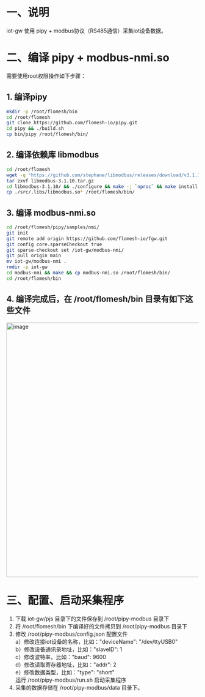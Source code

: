 # 一、说明  
iot-gw 使用 pipy + modbus协议（RS485通信）采集iot设备数据。  
# 二、编译 pipy + modbus-nmi.so 
需要使用root权限操作如下步骤：  
## 1. 编译pipy  
```bash
mkdir -p /root/flomesh/bin
cd /root/flomesh
git clone https://github.com/flomesh-io/pipy.git
cd pipy && ./build.sh
cp bin/pipy /root/flomesh/bin/
```
## 2. 编译依赖库 libmodbus    
```bash
cd /root/flomesh
wget -q "https://github.com/stephane/libmodbus/releases/download/v3.1.10/libmodbus-3.1.10.tar.gz"
tar zxvf libmodbus-3.1.10.tar.gz
cd libmodbus-3.1.10/ && ./configure && make -j `nproc` && make install
cp ./src/.libs/libmodbus.so* /root/flomesh/bin/
```
## 3. 编译 modbus-nmi.so  
```bash
cd /root/flomesh/pipy/samples/nmi/
git init
git remote add origin https://github.com/flomesh-io/fgw.git
git config core.sparseCheckout true
git sparse-checkout set /iot-gw/modbus-nmi/
git pull origin main 
mv iot-gw/modbus-nmi .
rmdir -p iot-gw
cd modbus-nmi && make && cp modbus-nmi.so /root/flomesh/bin/
cd /root/flomesh/bin
```
## 4. 编译完成后，在 /root/flomesh/bin 目录有如下这些文件    
<img width="665" alt="image" src="https://github.com/wanpf/fgw/assets/2276200/9c4b2bfe-156f-40ba-82be-a2c4f389f635">

# 三、配置、启动采集程序   
1. 下载 iot-gw/pjs 目录下的文件保存到 /root/pipy-modbus 目录下    
2. 将 /root/flomesh/bin 下编译好的文件拷贝到 /root/pipy-modbus 目录下
3. 修改 /root/pipy-modbus/config.json 配置文件  
   a）修改连接iot设备的名称，比如："deviceName": "/dev/ttyUSB0"  
   b）修改设备通讯录地址，比如："slaveID": 1  
   c）修改波特率，比如："baud": 9600  
   d）修改读取寄存器地址，比如："addr": 2  
   e）修改数据类型，比如："type": "short"  
   运行 /root/pipy-modbus/run.sh 启动采集程序  
4. 采集的数据存储在 /root/pipy-modbus/data 目录下。 
